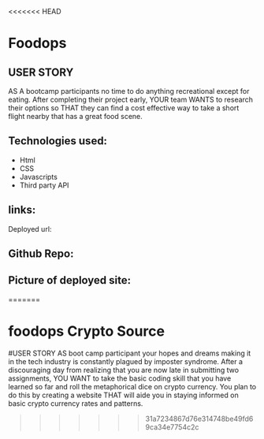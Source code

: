 <<<<<<< HEAD
# Foodops

## USER STORY

AS A  bootcamp participants no time to do anything recreational except for eating.  After completing their project early, YOUR team WANTS to research their options so THAT they can find a cost effective way to take a short flight nearby that has a great food scene.  

## Technologies used: 
* Html 
* CSS
* Javascripts
* Third party API

## links:
Deployed url:


## Github Repo:


## Picture of deployed site: 

=======
# foodops Crypto Source

#USER STORY
AS boot camp participant your hopes and dreams making it in the tech industry is constantly plagued by imposter syndrome. After a discouraging day from realizing that you are now late in submitting two assignments, YOU WANT to take the basic coding skill that you have learned so far and roll the metaphorical dice on crypto currency. You plan to do this by creating a website THAT will aide you in staying informed on basic crypto currency rates and patterns.
>>>>>>> 31a7234867d76e314748be49fd69ca34e7754c2c
